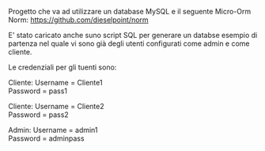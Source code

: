 Progetto che va ad utilizzare un database MySQL e il seguente Micro-Orm Norm: https://github.com/dieselpoint/norm


E' stato caricato anche suno script SQL per generare un databse esempio di partenza nel quale vi sono già degli utenti configurati come admin e come cliente.

Le credenziali per gli tuenti sono:

Cliente: 
Username = Cliente1  
Password = pass1

Cliente:
Username = Cliente2    
Password = pass2

Admin:
Username = admin1      
Password = adminpass

